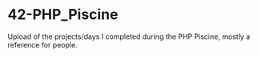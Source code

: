 # 42-PHP_Piscine
Upload of the projects/days I completed during the PHP Piscine, mostly a reference for people.
